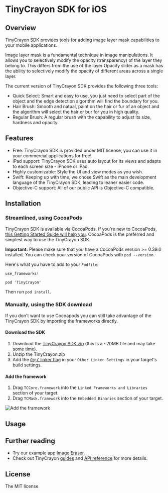 # TinyCrayon SDK for iOS

## Overview
TinyCrayon SDK provides tools for adding image layer mask capabilities to your mobile applications.

Image layer mask is a fundamental technique in image manipulations. It allows you to selectively modify the opacity (transparency) of the layer they belong to. This differs from the use of the layer Opacity slider as a mask has the ability to selectively modify the opacity of different areas across a single layer.

The current version of TinyCrayon SDK provides the following three tools:
* Quick Select: Smart and easy to use, you just need to select part of the object and the edge detection algorithm will find the boundary for you.
* Hair Brush: Smooth and natual, paint on the hair or fur of an object and the algorithm will select the hair or bur for you in high quality.
* Regular Brush: A regular brush with the capability to adjust its size, hardness and opacity.

## Features
* Free: TinyCrayon SDK is provided under MIT license, you can use it in your commercial applications for free!
* iPad support: TinyCrayon SDK uses auto layout for its views and adapts to each screen size - iPhone or iPad.
* Highly customizable: Style the UI and view modes as you wish.
* Swift: Keeping up with time, we chose Swift as the main development language of the TinyCrayon SDK, leading to leaner easier code.
* Objective-C support: All of our public API is Objective-C compatible.

## Installation
### Streamlined, using CocoaPods
TinyCrayon SDK is available via CocoaPods. If you're new to CocoaPods, [this Getting Started Guide will help you](https://guides.cocoapods.org/using/getting-started.html). CocoaPods is the preferred and simplest way to use the TinyCrayon SDK.

**Important:** Please make sure that you have a CocoaPods version >= 0.39.0 installed. You can check your version of CocoaPods with `pod --version`.

Here's what you have to add to your `Podfile`:

```
use_frameworks!

pod 'TinyCrayon'
```

Then run `pod install`.

### Manually, using the SDK download
If you don't want to use Cocoapods you can still take advantage of the TinyCrayon SDK by importing the frameworks directly.

#### Download the SDK

1. Download the [TinyCrayon SDK zip](https://github.com/TinyCrayon/TinyCrayon-iOS-SDK/releases/download/v1.0.0/TinyCrayon.zip) (this is a ~20MB file and may take some time).
2. Unzip the TinyCrayon.zip
3. Add the [`ObjC` linker flag](https://developer.apple.com/library/content/qa/qa1490/_index.html) in your `Other Linker Settings` in your target's build settings.

#### Add the framework

1. Drag `TCCore.framework` into the `Linked Frameworks and Libraries` section of your target.
2. Drag `TCMask.framework` into the `Embedded Binaries` section of your target.

![Add the framework](https://cloud.githubusercontent.com/assets/4088232/23100618/eef29a52-f6c0-11e6-85ec-a0ea86979cbf.png)

## Usage

## Further reading
* Try our example app [Image Eraser](https://itunes.apple.com/app/id1072712460).
* Check out TinyCrayon [guides](http://tinycrayon.com/guides-iOS/get-started.html) and [API reference](http://tinycrayon.com/docs-iOS/index.html) for more details.

## License
The MIT license
